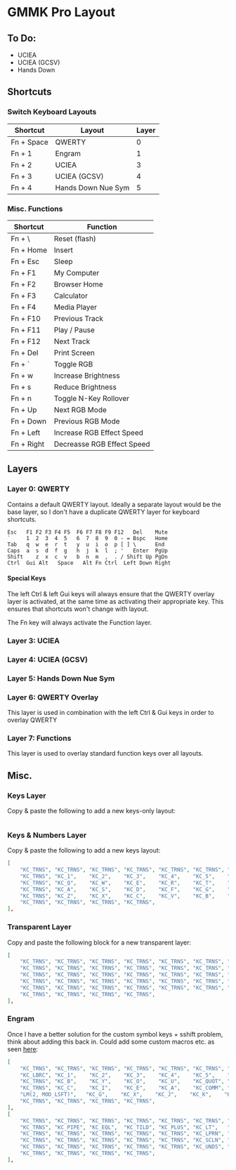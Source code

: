 # GMMK Pro Layout

## To Do:
- UCIEA
- UCIEA (GCSV)
- Hands Down

## Shortcuts

### Switch Keyboard Layouts

| Shortcut   | Layout             | Layer |
|------------|--------------------|-------|
| Fn + Space | QWERTY             | 0     |
| Fn + 1     | Engram             | 1     |
| Fn + 2     | UCIEA              | 3     |
| Fn + 3     | UCIEA (GCSV)       | 4     |
| Fn + 4     | Hands Down Nue Sym | 5     |

### Misc. Functions

| Shortcut   | Function                   |
|------------|----------------------------|
| Fn + \     | Reset (flash)              |
| Fn + Home  | Insert                     |
| Fn + Esc   | Sleep                      |
| Fn + F1    | My Computer                |
| Fn + F2    | Browser Home               |
| Fn + F3    | Calculator                 |
| Fn + F4    | Media Player               |
| Fn + F10   | Previous Track             |
| Fn + F11   | Play / Pause               |
| Fn + F12   | Next Track                 |
| Fn + Del   | Print Screen               |
| Fn + `     | Toggle RGB                 |
| Fn + w     | Increase Brightness        |
| Fn + s     | Reduce Brightness          |
| Fn + n     | Toggle N-Key Rollover      |
| Fn + Up    | Next RGB Mode              |
| Fn + Down  | Previous RGB Mode          |
| Fn + Left  | Increase RGB Effect Speed  |
| Fn + Right | Decreasse RGB Effect Speed |

## Layers

### Layer 0: QWERTY

Contains a default QWERTY layout.
Ideally a separate layout would be the base layer, so I don't have a duplicate QWERTY layer for keyboard shortcuts.

```text
Esc   F1 F2 F3 F4 F5  F6 F7 F8 F9 F12   Del    Mute
`     1  2  3  4  5   6  7  8  9  0 - = Bspc   Home
Tab   q  w  e  r  t   y  u  i  o  p [ ] \      End
Caps  a  s  d  f  g   h  j  k  l  ; '   Enter  PgUp
Shift    z  x  c  v   b  n  m  ,  . / Shift Up PgDn
Ctrl  Gui Alt   Space   Alt Fn Ctrl  Left Down Right
```

#### Special Keys

The left Ctrl & left Gui keys will always ensure that the QWERTY overlay layer is activated, at the same time as activating their appropriate key.
This ensures that shortcuts won't change with layout.

The Fn key will always activate the Function layer.

### Layer 3: UCIEA
### Layer 4: UCIEA (GCSV)
### Layer 5: Hands Down Nue Sym
### Layer 6: QWERTY Overlay

This layer is used in combination with the left Ctrl & Gui keys in order to overlay QWERTY

### Layer 7: Functions

This layer is used to overlay standard function keys over all layouts.
 

## Misc.

### Keys Layer
Copy & paste the following to add a new keys-only layout:
```json

```

### Keys & Numbers Layer

Copy & paste the following to add a new keys layout:

```json
[
    "KC_TRNS", "KC_TRNS", "KC_TRNS", "KC_TRNS", "KC_TRNS", "KC_TRNS", "KC_TRNS", "KC_TRNS", "KC_TRNS",  "KC_TRNS", "KC_TRNS", "KC_TRNS", "KC_TRNS", "KC_TRNS", "KC_TRNS",
    "KC_TRNS", "KC_1",    "KC_2",    "KC_3",    "KC_4",    "KC_5",    "KC_6",    "KC_7",     "KC_8",    "KC_9",    "KC_0",    "KC_MINS", "KC_EQL",  "KC_TRNS", "KC_TRNS",
    "KC_TRNS", "KC_Q",    "KC_W",    "KC_E",    "KC_R",    "KC_T",    "KC_Y",    "KC_U",     "KC_I",    "KC_O",    "KC_P",    "KC_LBRC", "KC_RBRC", "KC_TRNS", "KC_TRNS",
    "KC_TRNS", "KC_A",    "KC_S",    "KC_D",    "KC_F",    "KC_G",    "KC_H",    "KC_J",     "KC_K",    "KC_L",    "KC_SCLN", "KC_QUOT",            "KC_TRNS", "KC_TRNS",
    "KC_TRNS", "KC_Z",    "KC_X",    "KC_C",    "KC_V",    "KC_B",    "KC_N",    "KC_M",     "KC_COMM", "KC_DOT",  "KC_SLSH", "KC_TRNS",            "KC_TRNS", "KC_TRNS",
    "KC_TRNS", "KC_TRNS", "KC_TRNS", "KC_TRNS",                                                         "KC_TRNS", "KC_TRNS", "KC_TRNS", "KC_TRNS", "KC_TRNS", "KC_TRNS"
],
```

### Transparent Layer

Copy and paste the following block for a new transparent layer:

```json
[
	"KC_TRNS", "KC_TRNS", "KC_TRNS", "KC_TRNS", "KC_TRNS", "KC_TRNS", "KC_TRNS", "KC_TRNS", "KC_TRNS", "KC_TRNS", "KC_TRNS", "KC_TRNS", "KC_TRNS", "KC_TRNS", "KC_TRNS",
	"KC_TRNS", "KC_TRNS", "KC_TRNS", "KC_TRNS", "KC_TRNS", "KC_TRNS", "KC_TRNS", "KC_TRNS", "KC_TRNS", "KC_TRNS", "KC_TRNS", "KC_TRNS", "KC_TRNS", "KC_TRNS", "KC_TRNS",
	"KC_TRNS", "KC_TRNS", "KC_TRNS", "KC_TRNS", "KC_TRNS", "KC_TRNS", "KC_TRNS", "KC_TRNS", "KC_TRNS", "KC_TRNS", "KC_TRNS", "KC_TRNS", "KC_TRNS", "KC_TRNS", "KC_TRNS",
	"KC_TRNS", "KC_TRNS", "KC_TRNS", "KC_TRNS", "KC_TRNS", "KC_TRNS", "KC_TRNS", "KC_TRNS", "KC_TRNS", "KC_TRNS", "KC_TRNS", "KC_TRNS",            "KC_TRNS", "KC_TRNS",
	"KC_TRNS", "KC_TRNS", "KC_TRNS", "KC_TRNS", "KC_TRNS", "KC_TRNS", "KC_TRNS", "KC_TRNS", "KC_TRNS", "KC_TRNS", "KC_TRNS", "KC_TRNS",            "KC_TRNS", "KC_TRNS",
	"KC_TRNS", "KC_TRNS", "KC_TRNS", "KC_TRNS",                                                        "KC_TRNS", "KC_TRNS", "KC_TRNS", "KC_TRNS", "KC_TRNS", "KC_TRNS"
],
```


### Engram

Once I have a better solution for the custom symbol keys + sshift problem, think about adding this back in.
Could add some custom macros etc. as seen [here](https://github.com/qmk/qmk_firmware/pull/16545/files): 

```json
[
    "KC_TRNS", "KC_TRNS", "KC_TRNS", "KC_TRNS", "KC_TRNS", "KC_TRNS", "KC_TRNS", "KC_TRNS", "KC_TRNS", "KC_TRNS", "KC_TRNS", "KC_TRNS", "KC_TRNS", "KC_TRNS", "KC_TRNS",
    "KC_LBRC", "KC_1",    "KC_2",    "KC_3",    "KC_4",    "KC_5",    "KC_6",    "KC_7",    "KC_8",    "KC_9",    "KC_0",    "KC_RBRC", "KC_SLSH", "KC_TRNS", "KC_TRNS",
    "KC_TRNS", "KC_B",    "KC_Y",    "KC_O",    "KC_U",    "KC_QUOT", "KC_DQUO", "KC_L",    "KC_D",    "KC_W",    "KC_V",    "KC_Z",    "KC_HASH", "KC_AT",   "KC_TRNS",
    "KC_TRNS", "KC_C",    "KC_I",    "KC_E",    "KC_A",    "KC_COMM", "KC_DOT",  "KC_H",    "KC_T",    "KC_S",    "KC_N",    "KC_Q",               "KC_TRNS", "KC_TRNS",
    "LM(2, MOD_LSFT)",   "KC_G",    "KC_X",    "KC_J",    "KC_K",    "KC_MINS", "KC_QUES", "KC_R",    "KC_M",    "KC_F",    "KC_P",    "KC_TRNS",            "KC_TRNS", "KC_TRNS",
    "KC_TRNS", "KC_TRNS", "KC_TRNS", "KC_TRNS",                                                        "KC_TRNS", "KC_TRNS", "KC_TRNS", "KC_TRNS", "KC_TRNS", "KC_TRNS"
],
[
    "KC_TRNS", "KC_TRNS", "KC_TRNS", "KC_TRNS", "KC_TRNS", "KC_TRNS", "KC_TRNS", "KC_TRNS", "KC_TRNS", "KC_TRNS", "KC_TRNS", "KC_TRNS", "KC_TRNS", "KC_TRNS", "KC_TRNS",
    "KC_TRNS", "KC_PIPE", "KC_EQL",  "KC_TILD", "KC_PLUS", "KC_LT",   "KC_GT",   "KC_CIRC", "KC_AMPR", "KC_PERC", "KC_ASTR", "KC_TRNS", "KC_BSLS", "KC_TRNS", "KC_TRNS",
    "KC_TRNS", "KC_TRNS", "KC_TRNS", "KC_TRNS", "KC_TRNS", "KC_LPRN", "KC_RPRN", "KC_TRNS", "KC_TRNS", "KC_TRNS", "KC_TRNS", "KC_TRNS", "KC_TRNS", "KC_TRNS", "KC_TRNS",
    "KC_TRNS", "KC_TRNS", "KC_TRNS", "KC_TRNS", "KC_TRNS", "KC_SCLN", "KC_COLN", "KC_TRNS", "KC_TRNS", "KC_TRNS", "KC_TRNS", "KC_TRNS",            "KC_TRNS", "KC_TRNS",
    "KC_TRNS", "KC_TRNS", "KC_TRNS", "KC_TRNS", "KC_TRNS", "KC_UNDS", "KC_EXLM", "KC_TRNS", "KC_TRNS", "KC_TRNS", "KC_TRNS", "KC_TRNS",            "KC_TRNS", "KC_TRNS",
    "KC_TRNS", "KC_TRNS", "KC_TRNS", "KC_TRNS",                                                        "KC_TRNS", "KC_TRNS", "KC_TRNS", "KC_TRNS", "KC_TRNS", "KC_TRNS"
],
```
